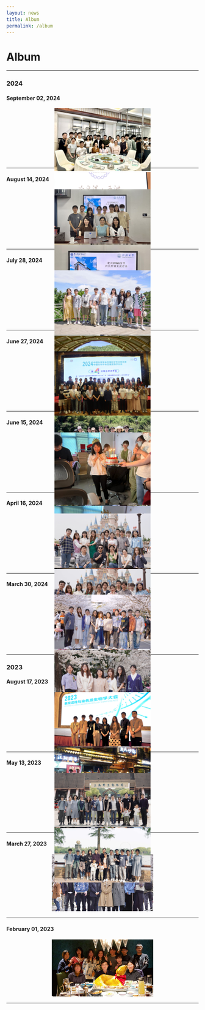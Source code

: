 ```yaml
---
layout: news
title: Album
permalink: /album
---
```


<style>
.carousel-container {
  width: 50%; /* Width relative to the parent */
  margin: auto;
  position: relative;
  padding-bottom: 28.12%; /* 16:9 Aspect Ratio (9/16 = 0.5625) */
  height: 0;
}

.carousel-container .carousel-inner {
  position: absolute;
  top: 0;
  left: 0;
  bottom: 0;
  right: 0;
}

.carousel-container .carousel-item img {
  width: 100%;
}
</style>


# Album

---

### 2024

#### September 02, 2024
<div id="september02Carousel" class="carousel slide carousel-container" data-ride="carousel">
  <ol class="carousel-indicators">
    <li data-target="#september02Carousel" data-slide-to="0" class="active"></li>
    <li data-target="#september02Carousel" data-slide-to="1"></li>
    <li data-target="#september02Carousel" data-slide-to="2"></li>
    <li data-target="#september02Carousel" data-slide-to="3"></li>
    <li data-target="#september02Carousel" data-slide-to="4"></li>
  </ol>
  <div class="carousel-inner">
    <div class="carousel-item active">
      <img src="/assets/img/lab/lab20240902-1.jpg" alt="Image 1 from September 02, 2024">
    </div>
    <div class="carousel-item">
      <img src="/assets/img/lab/lab20240902-2.jpg" alt="Image 2 from September 02, 2024">
    </div>
    <div class="carousel-item">
      <img src="/assets/img/lab/lab20240902-3.jpg" alt="Image 3 from September 02, 2024">
    </div>
    <div class="carousel-item active">
      <img src="/assets/img/lab/lab20240902-4.jpg" alt="Image 4 from September 02, 2024">
    </div>
    <div class="carousel-item active">
      <img src="/assets/img/lab/lab20240902-5.jpg" alt="Image 5 from September 02, 2024">
    </div>
  </div>
  <a class="carousel-control-prev" href="#september02Carousel" role="button" data-slide="prev">
    <span class="carousel-control-prev-icon" aria-hidden="true"></span>
    <span class="sr-only">Previous</span>
  </a>
  <a class="carousel-control-next" href="#september02Carousel" role="button" data-slide="next">
    <span class="carousel-control-next-icon" aria-hidden="true"></span>
    <span class="sr-only">Next</span>
  </a>
</div>
<hr>

#### August 14, 2024
<div id="august14Carousel" class="carousel slide carousel-container" data-ride="carousel">
  <ol class="carousel-indicators">
    <li data-target="#august14Carousel" data-slide-to="0" class="active"></li>
    <li data-target="#august14Carousel" data-slide-to="1"></li>
    <li data-target="#august14Carousel" data-slide-to="2"></li>
  </ol>
  <div class="carousel-inner">
    <div class="carousel-item active">
      <img src="/assets/img/lab/lab20240814-1.jpg" alt="Image 1 from August 14, 2024">
    </div>
    <div class="carousel-item">
      <img src="/assets/img/lab/lab20240814-2.jpg" alt="Image 2 from August 14, 2024">
    </div>
    <div class="carousel-item">
      <img src="/assets/img/lab/lab20240814-3.jpg" alt="Image 3 from August 14, 2024">
    </div>
  </div>
  <a class="carousel-control-prev" href="#august14Carousel" role="button" data-slide="prev">
    <span class="carousel-control-prev-icon" aria-hidden="true"></span>
    <span class="sr-only">Previous</span>
  </a>
  <a class="carousel-control-next" href="#august14Carousel" role="button" data-slide="next">
    <span class="carousel-control-next-icon" aria-hidden="true"></span>
    <span class="sr-only">Next</span>
  </a>
</div>
<hr>

#### July 28, 2024
<div id="july28Carousel" class="carousel slide carousel-container" data-ride="carousel">
  <ol class="carousel-indicators">
    <li data-target="#july28Carousel" data-slide-to="0" class="active"></li>
    <li data-target="#july28Carousel" data-slide-to="1"></li>
    <li data-target="#july28Carousel" data-slide-to="2"></li>
    <li data-target="#july28Carousel" data-slide-to="3"></li>
    <li data-target="#july28Carousel" data-slide-to="4"></li>
    <li data-target="#july28Carousel" data-slide-to="5"></li>
    <li data-target="#july28Carousel" data-slide-to="6"></li>
  </ol>
  <div class="carousel-inner">
    <div class="carousel-item active">
      <img src="/assets/img/lab/lab20240728-1.jpg" alt="Image 1 from July 28, 2024">
    </div>
    <div class="carousel-item">
      <img src="/assets/img/lab/lab20240728-2.jpg" alt="Image 2 from July 28, 2024">
    </div>
    <div class="carousel-item">
      <img src="/assets/img/lab/lab20240728-3.jpg" alt="Image 3 from July 28, 2024">
    </div>
    <div class="carousel-item">
      <img src="/assets/img/lab/lab20240728-4.jpg" alt="Image 4 from July 28, 2024">
    </div>
    <div class="carousel-item">
      <img src="/assets/img/lab/lab20240728-5.jpg" alt="Image 5 from July 28, 2024">
    </div>
    <div class="carousel-item">
      <img src="/assets/img/lab/lab20240728-6.jpg" alt="Image 6 from July 28, 2024">
    </div>
    <div class="carousel-item">
      <img src="/assets/img/lab/lab20240728-7.jpg" alt="Image 7 from July 28, 2024">
    </div>
  </div>
  <a class="carousel-control-prev" href="#july28Carousel" role="button" data-slide="prev">
    <span class="carousel-control-prev-icon" aria-hidden="true"></span>
    <span class="sr-only">Previous</span>
  </a>
  <a class="carousel-control-next" href="#july28Carousel" role="button" data-slide="next">
    <span class="carousel-control-next-icon" aria-hidden="true"></span>
    <span class="sr-only">Next</span>
  </a>
</div>
<hr>


#### June 27, 2024
<div id="june27Carousel" class="carousel slide carousel-container" data-ride="carousel">
  <ol class="carousel-indicators">
    <li data-target="#april16Carousel" data-slide-to="0" class="active"></li>
  </ol>
  <div class="carousel-inner">
    <div class="carousel-item active">
      <img src="/assets/img/lab/lab20240627-1.jpg" alt="Image 1 from June 27, 2024">
    </div>
  </div>
  <a class="carousel-control-prev" href="#june27Carousel" role="button" data-slide="prev">
    <span class="carousel-control-prev-icon" aria-hidden="true"></span>
    <span class="sr-only">Previous</span>
  </a>
  <a class="carousel-control-next" href="#june27Carousel" role="button" data-slide="next">
    <span class="carousel-control-next-icon" aria-hidden="true"></span>
    <span class="sr-only">Next</span>
  </a>
</div>
<hr>


#### June 15, 2024
<div id="june15Carousel" class="carousel slide carousel-container" data-ride="carousel">
  <ol class="carousel-indicators">
    <li data-target="#april16Carousel" data-slide-to="0" class="active"></li>
    <li data-target="#april16Carousel" data-slide-to="1"></li>
    <li data-target="#april16Carousel" data-slide-to="2"></li>
    <li data-target="#april16Carousel" data-slide-to="3"></li>
  </ol>
  <div class="carousel-inner">
    <div class="carousel-item active">
      <img src="/assets/img/lab/lab20240615-1.jpg" alt="Image 1 from June 15, 2024">
    </div>
    <div class="carousel-item">
      <img src="/assets/img/lab/lab20240615-2.jpg" alt="Image 2 from June 15, 2024">
    </div>
    <div class="carousel-item">
      <img src="/assets/img/lab/lab20240615-3.jpg" alt="Image 3 from June 15, 2024">
    </div>
    <div class="carousel-item">
      <img src="/assets/img/lab/lab20240615-4.jpg" alt="Image 4 from June 15, 2024">
    </div>
  </div>
  <a class="carousel-control-prev" href="#june15Carousel" role="button" data-slide="prev">
    <span class="carousel-control-prev-icon" aria-hidden="true"></span>
    <span class="sr-only">Previous</span>
  </a>
  <a class="carousel-control-next" href="#june15Carousel" role="button" data-slide="next">
    <span class="carousel-control-next-icon" aria-hidden="true"></span>
    <span class="sr-only">Next</span>
  </a>
</div>
<hr>



#### April 16, 2024
<div id="april16Carousel" class="carousel slide carousel-container" data-ride="carousel">
  <ol class="carousel-indicators">
    <li data-target="#april16Carousel" data-slide-to="0" class="active"></li>
    <li data-target="#april16Carousel" data-slide-to="1"></li>
    <li data-target="#april16Carousel" data-slide-to="2"></li>
    <li data-target="#april16Carousel" data-slide-to="3"></li>
    <li data-target="#april16Carousel" data-slide-to="4"></li>
    <li data-target="#april16Carousel" data-slide-to="5"></li>
  </ol>
  <div class="carousel-inner">
    <div class="carousel-item active">
      <img src="/assets/img/lab/lab20240416-1.jpg" alt="Image 1 from April 16, 2024">
    </div>
    <div class="carousel-item">
      <img src="/assets/img/lab/lab20240416-2.jpg" alt="Image 2 from April 16, 2024">
    </div>
    <div class="carousel-item">
      <img src="/assets/img/lab/lab20240416-3.jpg" alt="Image 3 from April 16, 2024">
    </div>
    <div class="carousel-item">
      <img src="/assets/img/lab/lab20240416-4.jpg" alt="Image 4 from April 16, 2024">
    </div>
    <div class="carousel-item">
      <img src="/assets/img/lab/lab20240416-5.jpg" alt="Image 5 from April 16, 2024">
    </div>
    <div class="carousel-item">
      <img src="/assets/img/lab/lab20240416-6.jpg" alt="Image 6 from April 16, 2024">
    </div>
  </div>
  <a class="carousel-control-prev" href="#april16Carousel" role="button" data-slide="prev">
    <span class="carousel-control-prev-icon" aria-hidden="true"></span>
    <span class="sr-only">Previous</span>
  </a>
  <a class="carousel-control-next" href="#april16Carousel" role="button" data-slide="next">
    <span class="carousel-control-next-icon" aria-hidden="true"></span>
    <span class="sr-only">Next</span>
  </a>
</div>
<hr>


#### March 30, 2024
<div id="march30Carousel" class="carousel slide carousel-container" data-ride="carousel">
  <ol class="carousel-indicators">
    <li data-target="#march30Carousel" data-slide-to="0" class="active"></li>
    <li data-target="#march30Carousel" data-slide-to="1"></li>
    <li data-target="#march30Carousel" data-slide-to="2"></li>
  </ol>
  <div class="carousel-inner">
    <div class="carousel-item active">
      <img src="/assets/img/lab/lab20240330_1.jpg" alt="Image 1 from March 30, 2024">
    </div>
    <div class="carousel-item">
      <img src="/assets/img/lab/lab20240331.jpg" alt="Image from March 31, 2024">
    </div>
    <div class="carousel-item">
      <img src="/assets/img/lab/lab20240330_2.jpg" alt="Image 3 from March 30, 2024">
    </div>
  </div>
  <a class="carousel-control-prev" href="#march30Carousel" role="button" data-slide="prev">
    <span class="carousel-control-prev-icon" aria-hidden="true"></span>
    <span class="sr-only">Previous</span>
  </a>
  <a class="carousel-control-next" href="#march30Carousel" role="button" data-slide="next">
    <span class="carousel-control-next-icon" aria-hidden="true"></span>
    <span class="sr-only">Next</span>
  </a>
</div>
<hr>


### 2023

#### August 17, 2023
<div id="august13Carousel" class="carousel slide carousel-container" data-ride="carousel">
  <ol class="carousel-indicators">
    <li data-target="#august13Carousel" data-slide-to="0" class="active"></li>
    <li data-target="#august13Carousel" data-slide-to="1"></li>
  </ol>
  <div class="carousel-inner">
    <div class="carousel-item active">
      <img src="/assets/img/lab/lab20230817.jpg" alt="Image 1 from August 17, 2023">
    </div>
    <div class="carousel-item">
      <img src="/assets/img/lab/lab20230818.jpg" alt="Image 2 from August 13, 2023">
    </div>
   </div>
  <a class="carousel-control-prev" href="#august13Carousel" role="button" data-slide="prev">
    <span class="carousel-control-prev-icon" aria-hidden="true"></span>
    <span class="sr-only">Previous</span>
  </a>
  <a class="carousel-control-next" href="#august13Carousel" role="button" data-slide="next">
    <span class="carousel-control-next-icon" aria-hidden="true"></span>
    <span class="sr-only">Next</span>
  </a>
</div>
<hr>


#### May 13, 2023
<div id="may13Carousel" class="carousel slide carousel-container" data-ride="carousel">
  <ol class="carousel-indicators">
    <li data-target="#may13Carousel" data-slide-to="0" class="active"></li>
    <li data-target="#may13Carousel" data-slide-to="1"></li>
  </ol>
  <div class="carousel-inner">
    <div class="carousel-item active">
      <img src="/assets/img/lab/lab20230513_1.jpg" alt="Image 1 from May 13, 2023">
    </div>
    <div class="carousel-item">
      <img src="/assets/img/lab/lab20230513_2.jpg" alt="Image 2 from May 13, 2023">
    </div>
   </div>
  <a class="carousel-control-prev" href="#may13Carousel" role="button" data-slide="prev">
    <span class="carousel-control-prev-icon" aria-hidden="true"></span>
    <span class="sr-only">Previous</span>
  </a>
  <a class="carousel-control-next" href="#may13Carousel" role="button" data-slide="next">
    <span class="carousel-control-next-icon" aria-hidden="true"></span>
    <span class="sr-only">Next</span>
  </a>
</div>
<hr>


#### March 27, 2023
<div class="container" style="width: 52.84%; margin: auto;">
  <div class="row">
    <div class="col-lg-12">
      <img src="/assets/img/lab/lab20230327.jpg" class="img-fluid" alt="Image from March 27, 2023">
    </div>
  </div>
</div>
<hr>

#### February 01, 2023
<div class="container" style="width: 52.84%; margin: auto;">
  <div class="row">
    <div class="col-lg-12">
      <img src="/assets/img/lab/lab20230201.jpg" class="img-fluid" alt="Image from February 1, 2023">
    </div>
  </div>
</div>
<hr>
